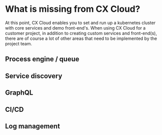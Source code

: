 # What is missing from CX Cloud?

At this point, CX Cloud enables you to set and run up a kubernetes cluster with core services and demo front-end's. When using CX Cloud for a customer project, in addition to creating custom services and front-end\(s\), there are of course a lot of other areas that need to be implemented by the project team. 

## Process engine / queue

## Service discovery

## GraphQL

## CI/CD

## Log management

